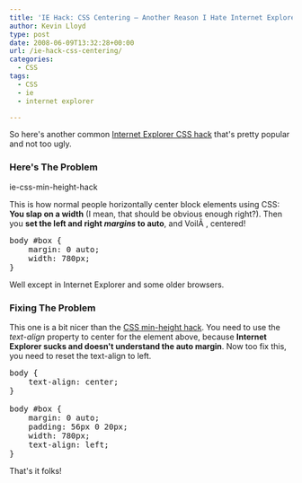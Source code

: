 ```yaml
---
title: 'IE Hack: CSS Centering – Another Reason I Hate Internet Explorer'
author: Kevin Lloyd
type: post
date: 2008-06-09T13:32:28+00:00
url: /ie-hack-css-centering/
categories:
  - CSS
tags:
  - CSS
  - ie
  - internet explorer

---
```

So here's another common [Internet Explorer CSS hack][1] that's pretty popular and not too ugly.

### Here's The Problem

ie-css-min-height-hack

This is how normal people horizontally center block elements using CSS: **You slap on a width** (I mean, that should be obvious enough right?). Then you **set the left and right _margins_ to auto**, and VoilÃ , centered!

<pre class="brush: css; title: ; notranslate" title="">body #box {
	margin: 0 auto;
	width: 780px;
}
</pre>

Well except in Internet Explorer and some older browsers.

### Fixing The Problem

This one is a bit nicer than the [CSS min-height hack][2]. You need to use the _text-align_ property to center for the element above, because **Internet Explorer sucks and doesn't understand the auto margin**. Now too fix this, you need to reset the text-align to left.

<pre class="brush: css; title: ; notranslate" title="">body {
	text-align: center;
}

body #box {
	margin: 0 auto;
	padding: 56px 0 20px;
	width: 780px;
	text-align: left;
}
</pre>

That's it folks!

 [1]: https://webdevelopment2.com/ie-css-min-height-hack "CSS Hack"
 [2]: https://webdevelopment2.com/ie-css-min-height-hack